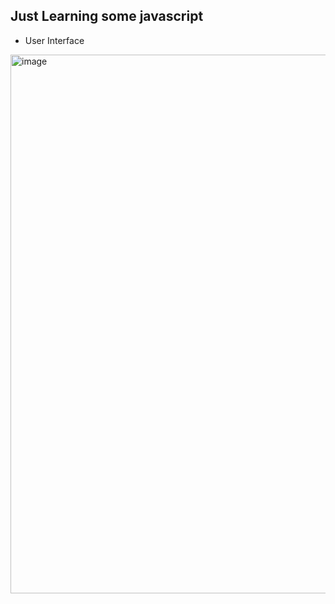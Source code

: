 ## Just Learning some javascript
- User Interface
<img width="1919" height="862" alt="image" src="https://github.com/user-attachments/assets/a0670985-afb3-456d-a5da-5776ed526a58" />
